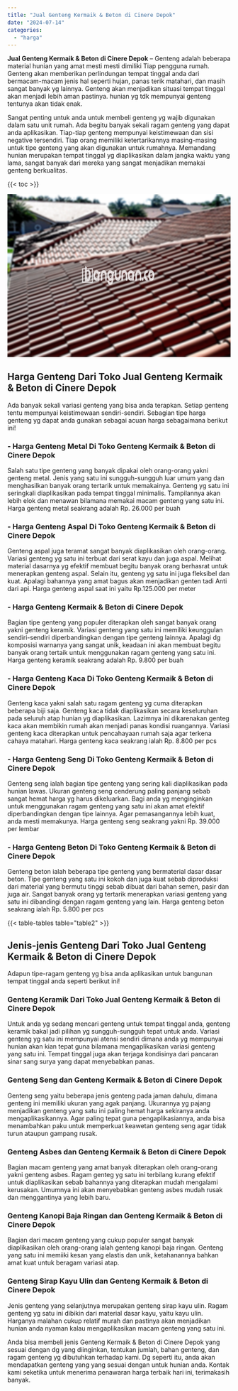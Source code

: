 ```yaml
---
title: "Jual Genteng Kermaik & Beton di Cinere Depok"
date: "2024-07-14"
categories: 
  - "harga"
---
```


**Jual Genteng Kermaik & Beton di Cinere Depok** – Genteng adalah beberapa material hunian yang amat mesti mesti dimiliki Tiap pengguna rumah. Genteng akan memberikan perlindungan tempat tinggal anda dari bermacam-macam jenis hal seperti hujan, panas terik matahari, dan masih sangat banyak yg lainnya. Genteng akan menjadikan situasi tempat tinggal akan menjadi lebih aman pastinya. hunian yg tdk mempunyai genteng tentunya akan tidak enak.

Sangat penting untuk anda untuk membeli genteng yg wajib digunakan dalam satu unit rumah. Ada begitu banyak sekali ragam genteng yang dapat anda aplikasikan. Tiap-tiap genteng mempunyai keistimewaan dan sisi negative tersendiri. Tiap orang memiliki ketertarikannya masing-masing untuk tipe genteng yang akan digunakan untuk rumahnya. Memandang hunian merupakan tempat tinggal yg diaplikasikan dalam jangka waktu yang lama, sangat banyak dari mereka yang sangat menjadikan memakai genteng berkualitas.

{{< toc >}}

![Jual Genteng Kermaik & Beton di Cinere Depok](/images/genteng-minimalis-murah09.png)

## Harga Genteng Dari Toko Jual Genteng Kermaik & Beton di Cinere Depok

Ada banyak sekali variasi genteng yang bisa anda terapkan. Setiap genteng tentu mempunyai keistimewaan sendiri-sendiri. Sebagian tipe harga genteng yg dapat anda gunakan sebagai acuan harga sebagaimana berikut ini!

### \- Harga Genteng Metal Di Toko Genteng Kermaik & Beton di Cinere Depok

Salah satu tipe genteng yang banyak dipakai oleh orang-orang yakni genteng metal. Jenis yang satu ini sungguh-sungguh luar umum yang dan menghasilkan banyak orang tertarik untuk memakainya. Genteng yg satu ini seringkali diaplikasikan pada tempat tinggal minimalis. Tampilannya akan lebih elok dan menawan bilamana memakai macam genteng yang satu ini. Harga genteng metal seakrang adalah Rp. 26.000 per buah

### \- Harga Genteng Aspal Di Toko Genteng Kermaik & Beton di Cinere Depok

Genteng aspal juga teramat sangat banyak diaplikasikan oleh orang-orang. Variasi genteng yg satu ini terbuat dari serat kayu dan juga aspal. Melihat material dasarnya yg efektif membuat begitu banyak orang berhasrat untuk menerapkan genteng aspal. Selain itu, genteng yg satu ini juga fleksibel dan kuat. Apalagi bahannya yang amat bagus akan menjadikan genten tadi Anti dari api. Harga genteng aspal saat ini yaitu Rp.125.000 per meter

### \- Harga Genteng Kermaik & Beton di Cinere Depok

Bagian tipe genteng yang populer diterapkan oleh sangat banyak orang yakni genteng keramik. Variasi genteng yang satu ini memiliki keunggulan sendiri-sendiri diperbandingkan dengan tipe genteng lainnya. Apalagi dg komposisi warnanya yang sangat unik, keadaan ini akan membuat begitu banyak orang tertaik untuk menggunakan ragam genteng yang satu ini. Harga genteng keramik seakrang adalah Rp. 9.800 per buah

### \- Harga Genteng Kaca Di Toko Genteng Kermaik & Beton di Cinere Depok

Genteng kaca yakni salah satu ragam genteng yg cuma diterapkan beberapa biji saja. Genteng kaca tidak diaplikasikan secara keseluruhan pada seluruh atap hunian yg diaplikasikan. Lazimnya ini dikarenakan genteg kaca akan membikin rumah akan menjadi panas kondisi ruangannya. Variasi genteng kaca diterapkan untuk pencahayaan rumah saja agar terkena cahaya matahari. Harga genteng kaca seakrang ialah Rp. 8.800 per pcs

### \- Harga Genteng Seng Di Toko Genteng Kermaik & Beton di Cinere Depok

Genteng seng ialah bagian tipe genteng yang sering kali diaplikasikan pada hunian lawas. Ukuran genteng seng cenderung paling panjang sebab sangat hemat harga yg harus dikeluarkan. Bagi anda yg menginginkan untuk menggunakan ragam genteng yang satu ini akan amat efektif diperbandingkan dengan tipe lainnya. Agar pemasangannya lebih kuat, anda mesti memakunya. Harga genteng seng seakrang yakni Rp. 39.000 per lembar

### \- Harga Genteng Beton Di Toko Genteng Kermaik & Beton di Cinere Depok

Genteng beton ialah beberapa tipe genteng yang bermaterial dasar dasar beton. Tipe genteng yang satu ini kokoh dan juga kuat sebab diproduksi dari material yang bermutu tinggi sebab dibuat dari bahan semen, pasir dan juga air. Sangat banyak orang yg tertarik menerapkan variasi genteng yang satu ini dibandingi dengan ragam genteng yang lain. Harga genteng beton seakrang ialah Rp. 5.800 per pcs

{{< table-tables table="table2" >}}

## Jenis-jenis Genteng Dari Toko Jual Genteng Kermaik & Beton di Cinere Depok

Adapun tipe-ragam genteng yg bisa anda aplikasikan untuk bangunan tempat tinggal anda seperti berikut ini!

### Genteng Keramik Dari Toko Jual Genteng Kermaik & Beton di Cinere Depok

Untuk anda yg sedang mencari genteng untuk tempat tinggal anda, genteng keramik bakal jadi pilihan yg sungguh-sungguh tepat untuk anda. Variasi genteng yg satu ini mempunyai atensi sendiri dimana anda yg mempunyai hunian akan kian tepat guna bilamana mengaplikasikan variasi genteng yang satu ini. Tempat tinggal juga akan terjaga kondisinya dari pancaran sinar sang surya yang dapat menyebabkan panas.

### Genteng Seng dan Genteng Kermaik & Beton di Cinere Depok

Genteng seng yaitu beberapa jenis genteng pada jaman dahulu, dimana genteng ini memiliki ukuran yang agak panjang. Ukurannya yg pajang menjadikan genteng yang satu ini paling hemat harga sekiranya anda mengaplikasikannya. Agar paling tepat guna pengaplikasiannya, anda bisa menambahkan paku untuk memperkuat keawetan genteng seng agar tidak turun ataupun gampang rusak.

### Genteng Asbes dan Genteng Kermaik & Beton di Cinere Depok

Bagian macam genteng yang amat banyak diterapkan oleh orang-orang yakni genteng asbes. Ragam genteg yg satu ini terbilang kurang efektif untuk diaplikasikan sebab bahannya yang diterapkan mudah mengalami kerusakan. Umumnya ini akan menyebabkan genteng asbes mudah rusak dan menggantinya yang lebih baru.

### Genteng Kanopi Baja Ringan dan Genteng Kermaik & Beton di Cinere Depok

Bagian dari macam genteng yang cukup populer sangat banyak diaplikasikan oleh orang-orang ialah genteng kanopi baja ringan. Genteng yang satu ini memiiki kesan yang elastis dan unik, ketahanannya bahkan amat kuat untuk beragam variasi atap.

### Genteng Sirap Kayu Ulin dan Genteng Kermaik & Beton di Cinere Depok

Jenis genteng yang selanjutnya merupakan genteng sirap kayu ulin. Ragam genteng yg satu ini dibikin dari material dasar kayu, yaitu kayu ulin. Harganya malahan cukup relatif murah dan pastinya akan menjadikan hunian anda nyaman kalau mengaplikasikan macam genteng yang satu ini.

Anda bisa membeli jenis Genteng Kermaik & Beton di Cinere Depok yang sesuai dengan dg yang diinginkan, tentukan jumlah, bahan genteng, dan ragam genteng yg dibutuhkan terhadap kami. Dg seperti itu, anda akan mendapatkan genteng yang yang sesuai dengan untuk hunian anda. Kontak kami seketika untuk menerima penawaran harga terbaik hari ini, terimakasih banyak.
